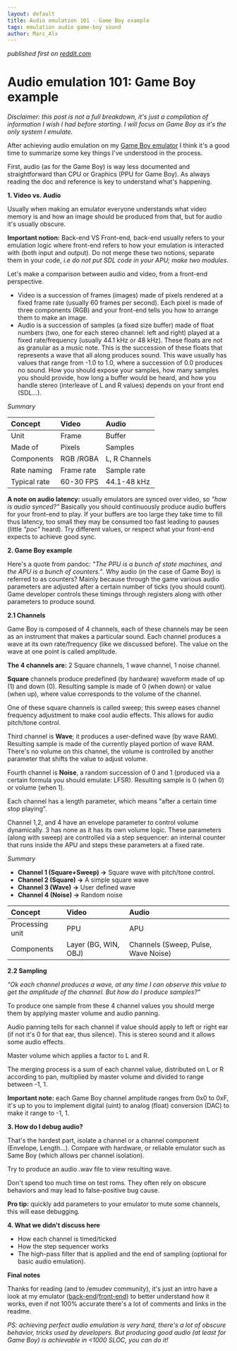 ```yaml
---
layout: default
title: Audio emulation 101 - Game Boy example
tags: emulation audio game-boy sound
author: Marc_Alx
---
```


_published first on [reddit.com](https://www.reddit.com/r/EmuDev/comments/1mx2k5e/audio_emulation_101_game_boy_example/)_

# Audio emulation 101: Game Boy example

*Disclaimer: this post is not a full breakdown, it's just a compilation of information I wish I had before starting. I will focus on Game Boy as it's the only system I emulate.*

After achieving audio emulation on my [Game Boy emulator](https://github.com/MarcAlx/GBKit) I think it's a good time to summarize some key things I've understood in the process.

First, audio (as for the Game Boy) is way less documented and straightforward than CPU or Graphics (PPU for Game Boy). As always reading the doc and reference is key to understand what's happening.

**1. Video vs. Audio**

Usually when making an emulator everyone understands what video memory is and how an image should be produced from that, but for audio it's usually obscure.

**Important notion:** Back-end VS Front-end, back-end usually refers to your emulation logic where front-end refers to how your emulation is interacted with (both input and output). Do not merge these two notions, separate them in your code, *i.e do not put SDL code in your APU; make two modules*.

Let's make a comparison between audio and video, from a front-end perspective. 

* Video is a succession of frames (images) made of pixels rendered at a fixed frame rate (usually 60 frames per second). Each pixel is made of three components (RGB) and your front-end tells you how to arrange them to make an image.
* Audio is a succession of samples (a fixed size buffer) made of float numbers (two, one for each stereo channel: left and right) played at a fixed rate/frequency (usually 44.1 kHz or 48 kHz). These floats are not as granular as a music note. This is the succession of these floats that represents a wave that all along produces sound. This wave usually has values that range from -1.0 to 1.0, where a succession of 0.0 produces no sound. How you should expose your samples, how many samples you should provide, how long a buffer would be heard, and how you handle stereo (interleave of L and R values) depends on your front end (SDL...).

*Summary*

|Concept|Video|Audio|
|:-|:-|:-|
|Unit|Frame|Buffer|
|Made of|Pixels|Samples|
|Components|RGB /RGBA|L, R Channels|
|Rate naming|Frame rate|Sample rate|
|Typical rate|60-30 FPS|44.1-48 kHz|

**A note on audio latency:** usually emulators are synced over video, so *"how is audio synced?"* Basically you should continuously produce audio buffers for your front-end to play. If your buffers are too large they take time to fill thus latency, too small they may be consumed too fast leading to pauses (little *"poc"* heard). Try different values, or respect what your front-end expects to achieve good sync.

**2. Game Boy example**

Here's a quote from pandoc: *"The PPU is a bunch of state machines, and the APU is a bunch of counters."*. Why audio (in the case of Game Boy) is referred to as counters? Mainly because through the game various audio parameters are adjusted after a certain number of ticks (you should count). Game developer controls these timings through registers along with other parameters to produce sound.

**2.1 Channels**

Game Boy is composed of 4 channels, each of these channels may be seen as an instrument that makes a particular sound. Each channel produces a wave at its own rate/frequency (like we discussed  before). The value on the wave at one point is called amplitude.

**The 4 channels are:** 2 Square channels, 1 wave channel, 1 noise channel.

**Square** channels produce predefined (by hardware) waveform made of up (1) and down (0). Resulting sample is made of 0 (when down) or value (when up), where value corresponds to the volume of the channel.

One of these square channels is called sweep; this sweep eases channel frequency adjustment to make cool audio effects. This allows for audio pitch/tone control.

Third channel is **Wave**; it produces a user-defined wave (by wave RAM). Resulting sample is made of the currently played portion of wave RAM. There's no volume on this channel, the volume is controlled by another parameter that shifts the value to adjust volume.

Fourth channel is **Noise**, a random succession of 0 and 1 (produced via a certain formula you should emulate: LFSR). Resulting sample is 0 (when 0) or volume (when 1).

Each channel has a length parameter, which means "after a certain time stop playing".

Channel 1,2, and 4 have an envelope parameter to control volume dynamically. 3 has none as it has its own volume logic. These parameters (along with sweep) are controlled via a step sequencer: an internal counter that runs inside the APU and steps these parameters at a fixed rate.

*Summary*

* **Channel 1 (Square+Sweep) →** Square wave with pitch/tone control.
* **Channel 2 (Square) →** A simple square wave
* **Channel 3 (Wave) →** User defined wave
* **Channel 4 (Noise) →** Random noise

|Concept|Video|Audio|
|:-|:-|:-|
|Processing unit|PPU|APU|
|Components|Layer (BG, WIN, OBJ)|Channels (Sweep, Pulse, Wave Noise)|

**2.2 Sampling**

*"Ok each channel produces a wave, at any time I can observe this value to get the amplitude of the channel. But how do I produce samples?"* 

To produce one sample from these 4 channel values you should merge them by applying master volume and audio panning.

Audio panning tells for each channel if value should apply to left or right ear (if not it's 0 for that ear, thus silence). This is stereo sound and it allows some audio effects.

Master volume which applies a factor to L and R.

The merging process is a sum of each channel value, distributed on L or R according to pan, multiplied by master volume and divided to range between -1, 1.

**Important note:** each Game Boy channel amplitude ranges from 0x0 to 0xF, it's up to you to implement digital (uint) to analog (float) conversion (DAC) to make it range to -1, 1.

**3. How do I debug audio?**

That's the hardest part, isolate a channel or a channel component (Envelope, Length...). Compare with hardware, or reliable emulator such as Same Boy (which allows per channel isolation).

Try to produce an audio .wav file to view resulting wave. 

Don't spend too much time on test roms. They often rely on obscure behaviors and may lead to false-positive bug cause.

**Pro tip:** quickly add parameters to your emulator to mute some channels, this will ease debugging.

**4. What we didn't discuss here**

* How each channel is timed/ticked
* How the step sequencer works
* The high-pass filter that is applied and the end of sampling (optional for basic audio emulation). 

**Final notes**

Thanks for reading (and to /emudev community), it's just an intro have a look at my emulator ([back-end](https://github.com/MarcAlx/GBKit/tree/main/Sources/GBKit/Components/APU)/[front-end](https://github.com/MarcAlx/gb/blob/main/src/packages/GBUIKit/Sources/GBUIKit/Managers/AudioManager.swift)) to better understand how it works, even if not 100% accurate there's a lot of comments and links in the readme.

*PS: achieving perfect audio emulation is very hard, there's a lot of obscure behavior, tricks used by developers. But producing good audio (at least for Game Boy) is achievable in <1000 SLOC, you can do it!*